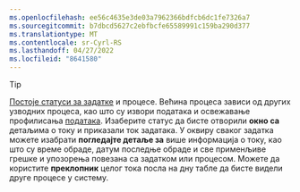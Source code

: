 ```yaml
---
ms.openlocfilehash: ee56c4635e3de03a7962366bdfcb6dc1fe7326a7
ms.sourcegitcommit: b7dbcd5627c2ebfbcfe65589991c159ba290d377
ms.translationtype: MT
ms.contentlocale: sr-Cyrl-RS
ms.lasthandoff: 04/27/2022
ms.locfileid: "8641580"
---
```

> [!TIP] 
> [Постоје статуси за задатке](../system.md#status-definitions) и процесе. Већина процеса зависи од других узводних процеса, као што су извори података и освежавање профилисања [података](../system.md#refresh-processes). Изаберите статус да бисте отворили **окно са** детаљима о току и приказали ток задатака. У оквиру сваког задатка можете изабрати **погледајте детаље за** више информација о току, као што су време обраде, датум последње обраде и све применљиве грешке и упозорења повезана са задатком или процесом. Можете да користите **преклопник** целог тока посла на дну табле да бисте видели друге процесе у систему.